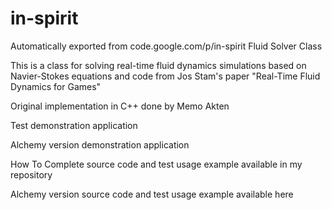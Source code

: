 # in-spirit
Automatically exported from code.google.com/p/in-spirit
Fluid Solver Class



This is a class for solving real-time fluid dynamics simulations based on Navier-Stokes equations and code from Jos Stam's paper "Real-Time Fluid Dynamics for Games"

Original implementation in C++ done by Memo Akten

Test demonstration application

Alchemy version demonstration application

How To
Complete source code and test usage example available in my repository

Alchemy version source code and test usage example available here
